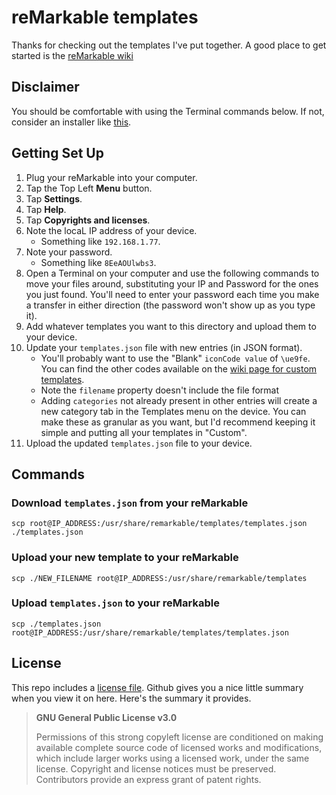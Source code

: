 # reMarkable templates

Thanks for checking out the templates I've put together. A good place to get started is the [reMarkable wiki](https://remarkablewiki.com/)

## Disclaimer
You should be comfortable with using the Terminal commands below. If not, consider an installer like [this](https://www.einkpads.com/products/remarkable-template-installer-apple-computers).

## Getting Set Up

1. Plug your reMarkable into your computer.
2. Tap the Top Left **Menu** button.
3. Tap **Settings**.
4. Tap **Help**.
5. Tap **Copyrights and licenses**.
6. Note the locaL IP address of your device.
   - Something like `192.168.1.77`.
7. Note your password.
   - Something like `8EeAOUlwbs3`.
8. Open a Terminal on your computer and use the following commands to move your files around, substituting your IP and Password for the ones you just found. You'll need to enter your password each time you make a transfer in either direction (the password won't show up as you type it).
9. Add whatever templates you want to this directory and upload them to your device.
10. Update your `templates.json` file with new entries (in JSON format).
    - You'll probably want to use the "Blank" `iconCode value` of `\ue9fe`. You can find the other codes available on the [wiki page for custom templates](https://remarkablewiki.com/tips/templates).
    - Note the `filename` property doesn't include the file format
    - Adding `categories` not already present in other entries will create a new category tab in the Templates menu on the device. You can make these as granular as you want, but I'd recommend keeping it simple and putting all your templates in "Custom".
11. Upload the updated `templates.json` file to your device.

## Commands

### Download `templates.json` from your reMarkable

`scp root@IP_ADDRESS:/usr/share/remarkable/templates/templates.json ./templates.json`

### Upload your new template to your reMarkable

`scp ./NEW_FILENAME root@IP_ADDRESS:/usr/share/remarkable/templates`

### Upload `templates.json` to your reMarkable

`scp ./templates.json root@IP_ADDRESS:/usr/share/remarkable/templates/templates.json`

## License
This repo includes a [license file](https://github.com/scott-joe/remarkable-templates/blob/main/LICENSE). Github gives you a nice little summary when you view it on here. Here's the summary it provides.

>**GNU General Public License v3.0**
> 
> Permissions of this strong copyleft license are conditioned on making available complete source code of licensed works and modifications, which include larger works using a licensed work, under the same license. Copyright and license notices must be preserved. Contributors provide an express grant of patent rights.

